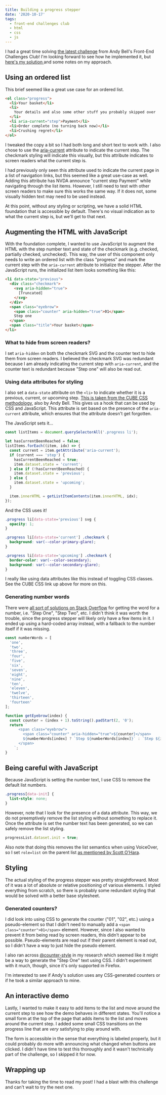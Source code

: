 ```yaml
---
title: Building a progress stepper
date: '2020-10-17'
tags:
  - front-end challenges club
  - html
  - css
  - js
---
```


I had a great time solving [the latest challenge](https://piccalil.li/blog/challenge-008-progress-stepper/) from Andy Bell's Front-End Challenges Club! I'm looking forward to see how he implemented it, but [here's my solution ](/demos/front-end-cc-008/) and some notes on my approach.

## Using an ordered list

This brief seemed like a great use case for an ordered list.

```html
<ol class="progress">
  <li>Your basket</li>
  <li>
    Your details and also some other stuff you probably skipped over
  </li>
  <li aria-current="step">Payment</li>
  <li>Order complete (no turning back now)</li>
  <li>Crushing regret</li>
</ol>
```

I tweaked the copy a bit so I had both long and short text to work with. I also chose to use the [aria-current](https://www.w3.org/TR/wai-aria-1.1/#aria-current) attribute to indicate the current step. The checkmark styling will indicate this visually, but this attribute indicates to screen readers what the current step is.

I had previously only seen this attribute used to indicate the current page in a list of navigation links, but this seemed like a great use-case as well. Adding this attribute has NVDA announce "current step Payment" while navigating through the list items. However, I still need to test with other screen readers to make sure this works the same way. If it does not, some visually hidden text may need to be used instead.

At this point, without any styling or scripting, we have a solid HTML foundation that is accessible by default. There's no visual indication as to what the current step is, but we'll get to that next.

## Augmenting the HTML with JavaScript

With the foundation complete, I wanted to use JavaScript to augment the HTML with the step number text and state of the checkmark (e.g. checked, partially checked, unchecked). This way, the user of this component only needs to write an ordered list with the class "progress" and mark the current step with the `aria-current` attribute to initialize the stepper. After the JavaScript runs, the initialized list item looks something like this:

```html
<li data-state="previous">
  <div class="checkmark">
    <svg aria-hidden="true">
      [Truncated]
    </svg>
  </div>
  <span class="eyebrow">
    <span class="counter" aria-hidden="true">01</span>
    Step one
  </span>
  <span class="title">Your basket</span>
</li>
```

### What to hide from screen readers?

I set `aria-hidden` on both the checkmark SVG and the counter text to hide them from screen readers. I believed the checkmark SVG was redundant because I am already indicating the current step with `aria-current`, and the counter text is redundant because "Step one" will also be read out.

### Using data attributes for styling

I also set a `data-state` attribute on the `<li>` to indicate whether it is a previous, current, or upcoming step. [This is taken from the CUBE CSS methodology](https://piccalil.li/cube-css/exception/), also by Andy Bell. This gives us a hook that can be used by CSS and JavaScript. This attribute is set based on the presence of the `aria-current` attribute, which ensures that the attribute doesn't get forgotten.

The JavaScript sets it...

```js
const listItems = document.querySelectorAll('.progress li');

let hasCurrentBeenReached = false;
listItems.forEach((item, idx) => {
  const current = item.getAttribute('aria-current');
  if (current === 'step') {
    hasCurrentBeenReached = true;
    item.dataset.state = 'current';
  } else if (!hasCurrentBeenReached) {
    item.dataset.state = 'previous';
  } else {
    item.dataset.state = 'upcoming';
  }

  item.innerHTML = getListItemContents(item.innerHTML, idx);
});
```

And the CSS uses it!

```css
.progress li[data-state='previous'] svg {
  opacity: 1;
}

.progress li[data-state='current'] .checkmark {
  background: var(--color-primary-glare);
}

.progress li[data-state='upcoming'] .checkmark {
  border-color: var(--color-secondary);
  background: var(--color-secondary-glare);
}
```

I really like using data attributes like this instead of toggling CSS classes. See the CUBE CSS link up above for more on this.

### Generating number words

There were [all sort of solutions on Stack Overflow](https://stackoverflow.com/questions/14766951/convert-digits-into-words-with-javascript) for getting the word for a number, i.e. "Step One", "Step Two", etc. I didn't think it was worth the trouble, since the progress stepper will likely only have a few items in it. I ended up using a hard-coded array instead, with a fallback to the number itself if it was missing.

```js
const numberWords = [
  'one',
  'two',
  'three',
  'four',
  'five',
  'six',
  'seven',
  'eight',
  'nine',
  'ten',
  'eleven',
  'twelve',
  'thirteen',
  'fourteen'
];

function getEyebrow(index) {
  const counter = (index + 1).toString().padStart(2, '0');
  return `
      <span class="eyebrow">
        <span class="counter" aria-hidden="true">${counter}</span>
        ${numberWords[index] ? `Step ${numberWords[index]}` : `Step ${index + 1}`}
      </span>
    `;
}
```

## Being careful with JavaScript

Because JavaScript is setting the number text, I use CSS to remove the default list numbers.

```css
.progress[data-init] {
  list-style: none;
}
```

However, note that I look for the presence of a data attribute. This way, we do not preemptively remove the list styling without something to replace it. Once the attribute is set the number text has been generated, so we can safely remove the list styling.

```js
progressList.dataset.init = true;
```

Also note that doing this removes the list semantics when using VoiceOver, so I set `role=list` on the parent list [as mentioned by Scott O'Hara](https://www.scottohara.me/blog/2019/01/12/lists-and-safari.html).

## Styling

The actual styling of the progress stepper was pretty straightforward. Most of it was a lot of absolute or relative positioning of various elements. I styled everything from scratch, so there is probably some redundant styling that would be solved with a better base stylesheet.

### Generated counters?

I did look into using CSS to generate the counter ("01", "02", etc.) using a pseudo-element so that I didn't need to manually add a `<span class="counter">01</span>` element. However, since I also wanted to prevent it from being read by screen readers, this didn't appear to be possible. Pseudo-elements are read out if their parent element is read out, so I didn't have a way to just hide the pseudo element.

I also ran across [@counter-style](https://developer.mozilla.org/en-US/docs/Web/CSS/@counter-style) in my research which seemed like it might be a way to generate the "Step One" text using CSS. I didn't experiment with it much, though, since it's only supported in Firefox.

I'm interested to see if Andy's solution uses any CSS-generated counters or if he took a similar approach to mine.

## An interactive demo

Lastly, I wanted to make it easy to add items to the list and move around the current step to see how the demo behaves in different states. You'll notice a small form at the top of the page that adds items to the list and moves around the current step. I added some small CSS transitions on the progress line that are _very_ satisfying to play around with.

The form is accessible in the sense that everything is labeled properly, but it could probably do more with announcing what changed when buttons are clicked. I didn't have time to test this thoroughly and it wasn't technically part of the challenge, so I skipped it for now.

## Wrapping up

Thanks for taking the time to read my post! I had a blast with this challenge and can't wait to try the next one.

